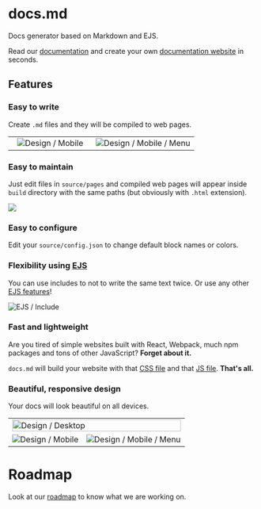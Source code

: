 
# docs.md

Docs generator based on Markdown and EJS.

Read our [documentation](https://docs-md.kirick.me) and create your own [documentation website](https://docs-md.kirick.me/getting-started.html) in seconds.

## Features

### Easy to write

Create `.md` files and they will be compiled to web pages.

<table>
  <tr>
    <td align=center width=45%>
      <img alt="Design / Mobile" src="https://user-images.githubusercontent.com/2053378/169659833-a1326811-671d-4a08-a3af-4ac412b90bb5.jpg">
    </td>
    <td align=center>
      <img alt="Design / Mobile / Menu" src="https://user-images.githubusercontent.com/2053378/169659836-13143815-21f6-47b5-90c4-5706331290ab.jpg">
    </td>
  </tr>
</table>

### Easy to maintain

Just edit files in `source/pages` and compiled web pages will appear inside `build` directory with the same paths (but obviously with `.html` extension).

![](https://user-images.githubusercontent.com/2053378/169660253-86210cb6-82cb-4def-b8b5-53fda2d9ed01.jpg)

### Easy to configure

Edit your `source/config.json` to change default block names or colors.

### Flexibility using [EJS](https://ejs.co)

You can use includes to not to write the same text twice. Or use any other [EJS features](https://ejs.co)!

<img alt="EJS / Include" src="https://user-images.githubusercontent.com/2053378/169659681-70aee81c-d750-493b-b22f-1b064c1c75b7.jpg">

### Fast and lightweight

Are you tired of simple websites built with React, Webpack, much npm packages and tons of other JavaScript? **Forget about it.**

`docs.md` will build your website with that [CSS file](https://docs-md.kirick.me/css/style.css) and that [JS file](https://docs-md.kirick.me/js/main.js). **That's all.**

### Beautiful, responsive design

Your docs will look beautiful on all devices.

<table>
  <tbody>
    <tr>
      <td colspan=2>
        <img width="100%" alt="Design / Desktop" src="https://user-images.githubusercontent.com/2053378/169659261-2ce172a8-d34c-4fb7-b71d-91281a9bc585.png">
      </td>
    </tr>
    <tr></tr>
    <tr>
      <td align=center>
        <img alt="Design / Mobile" src="https://user-images.githubusercontent.com/2053378/169659084-be1c0e06-501f-406c-ae28-746406d7269c.jpg">
      </td>
      <td align=center>
        <img alt="Design / Mobile / Menu" src="https://user-images.githubusercontent.com/2053378/169659070-cb19801e-01ba-437f-8945-1e76e1b8f3ce.jpg">
      </td>
    </tr>
  </tbody>
</table>

# Roadmap

Look at our [roadmap](https://docs-md.kirick.me/roadmap.html) to know what we are working on.
